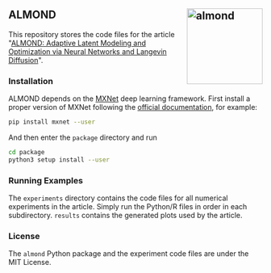 ## ALMOND <img src="https://statr.me/images/sticker-almond.png" alt="almond" height="150px" align="right" />

This repository stores the code files for the article
"[ALMOND: Adaptive Latent Modeling and Optimization via Neural Networks and Langevin Diffusion](https://doi.org/10.1080/01621459.2019.1691563)".

### Installation

ALMOND depends on the [MXNet](https://mxnet.incubator.apache.org/) deep learning framework.
First install a proper version of MXNet following the
[official documentation](https://mxnet.incubator.apache.org/get_started), for example:

```bash
pip install mxnet --user
```

And then enter the `package` directory and run

```bash
cd package
python3 setup install --user
```

### Running Examples

The `experiments` directory contains the code files for all numerical experiments in the
article. Simply run the Python/R files in order in each subdirectory. `results` contains
the generated plots used by the article.

### License

The `almond` Python package and the experiment code files are under the MIT License.
